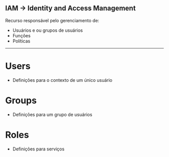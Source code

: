 ## IAM -> Identity and Access Management

Recurso responsável pelo gerenciamento de:

* Usuários e ou grupos de usuários
* Funções
* Políticas

--- 

# Users 

* Definições para o contexto de um único usuário

# Groups

* Definições para um grupo de usuários

# Roles

* Definições para serviços 


